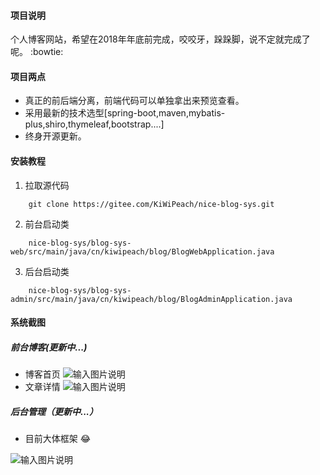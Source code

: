 #### 项目说明
   个人博客网站，希望在2018年年底前完成，咬咬牙，跺跺脚，说不定就完成了呢。 :bowtie: 

#### 项目两点
- 真正的前后端分离，前端代码可以单独拿出来预览查看。
- 采用最新的技术选型[spring-boot,maven,mybatis-plus,shiro,thymeleaf,bootstrap....]
- 终身开源更新。

#### 安装教程

1. 拉取源代码

```shell
    git clone https://gitee.com/KiWiPeach/nice-blog-sys.git
```

2. 前台启动类

```shell
    nice-blog-sys/blog-sys-web/src/main/java/cn/kiwipeach/blog/BlogWebApplication.java
```

3. 后台启动类

```shell
    nice-blog-sys/blog-sys-admin/src/main/java/cn/kiwipeach/blog/BlogAdminApplication.java
```

#### 系统截图

##### 前台博客(更新中...)

- 博客首页
![输入图片说明](https://images.gitee.com/uploads/images/2018/1127/113145_d617521a_1387578.gif "博客首页.gif")
- 文章详情
![输入图片说明](https://images.gitee.com/uploads/images/2018/1127/113200_a7a12603_1387578.gif "文章详情.gif")


##### 后台管理（更新中...）

- 目前大体框架 :joy: 

![输入图片说明](https://images.gitee.com/uploads/images/2018/1127/113125_8043f6a4_1387578.png "屏幕截图.png")

